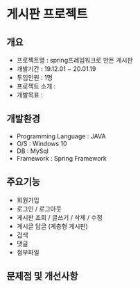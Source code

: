 # 게시판 프로젝트

## 개요
* 프로젝트명 : spring프레임워크로 만든 게시판
* 개발기간 : 19.12.01 ~ 20.01.19
* 투입인원 : 1명
* 프로젝트 소개 : 
* 개발목표 :

## 개발환경
* Programming Language : JAVA
* O/S : Windows 10
* DB : MySql
* Framework : Spring Framework

## 주요기능
* 회원가입
* 로그인 / 로그아웃
* 게시판 조회 / 글쓰기 / 삭제 / 수정
* 게시글 답글 (계층형 게시판)
* 검색
* 댓글
* 첨부파일

## 문제점 및 개선사항

